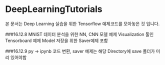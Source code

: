 # DeepLearningTutorials
본 문서는 Deep Learning 실습을 위한 Tensorflow 예제코드를 모아놓은 것 입니다.

###16.12.8
MNIST 데이터 분석을 위한 NN, CNN 모델 예제
Visualization 툴인 Tensorboard 예제
Model 저장을 위한 Saver예제 포함

###16.12.9
py -> ipynb 코드 변환,
saver 예제는 해당 Directory에 save 폴더가 미리 있어야함